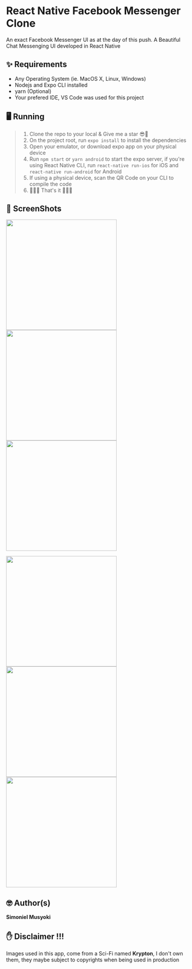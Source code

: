 # React Native Facebook Messenger Clone

An exact Facebook Messenger UI as at the day of this push.
A Beautiful Chat Messenging UI developed in React Native

## ✨ Requirements

- Any Operating System (ie. MacOS X, Linux, Windows)
- Nodejs and Expo CLI installed
- yarn (Optional)
- Your prefered IDE, VS Code was used for this project

## 🖥️ Running

> 1. Clone the repo to your local & Give me a star 😎🌟
> 2. On the project root, run `expo install` to install the dependencies
> 3. Open your emulator, or download expo app on your physical device
> 4. Run `npm start` or `yarn android` to start the expo server, if you're using React Native CLI, run `react-native run-ios` for iOS and `react-native run-android` for Android
> 5. If using a physical device, scan the QR Code on your CLI to compile the code
> 6. 👏👏👏 That's it 👏👏👏

## 📸 ScreenShots

<img src="screenshots/home.png" width="300"/> <img src="screenshots/chats.png" width="300"/> <img src="screenshots/chats_with_images.png" width="300"/>

<img src="screenshots/active_users.png" width="300"/> <img src="screenshots/stories.png" width="300"/>
<img src="screenshots/stories_scrolled.png" width="300"/>

## 🤓 Author(s)

**Simoniel Musyoki**

## ✋ Disclaimer !!!

Images used in this app, come from a Sci-Fi named **Krypton**, I don't own them, they maybe subject to copyrights when being used in production
